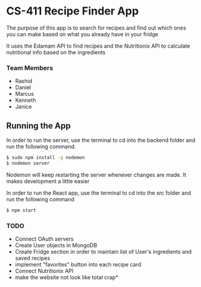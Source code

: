 # CS-411 Recipe Finder App

The purpose of this app is to search for recipes and find out which ones you can make based on what you already have in your fridge

It uses the Edamam API to find recipes and the Nutritionix API to calculate nutritional info based on the ingredients


### Team Members

 - Rashid
 - Daniel
 - Marcus
 - Kenneth
 - Janice


## Running the App

In order to run the server, use the terminal to cd into the backend folder and run the following command.

```sh
$ sudo npm install -g nodemon
$ nodemon server
```
Nodemon will keep restarting the server whenever changes are made. It makes development a little easier


In order to run the React app, use the terminal to cd into the src folder and run the following command

```sh
$ npm start
```



### TODO

 - Connect OAuth servers
 - Create User objects in MongoDB
 - Create Fridge section in order to maintain list of User's ingredients and saved recipes
 - implement "favorites" button into each recipe card
 - Connect Nutritionix API
 - make the website not look like total crap*
